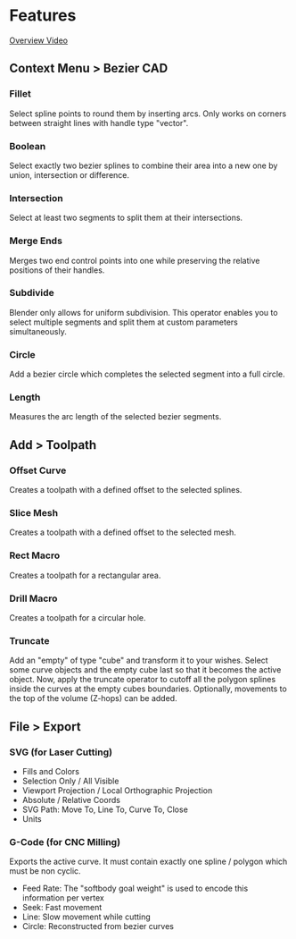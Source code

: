 # Features
[Overview Video](https://github.com/Lichtso/curve_cad/blob/gallery/trailer.mp4?raw=true)



## Context Menu > Bezier CAD

### Fillet
Select spline points to round them by inserting arcs. Only works on corners between straight lines with handle type "vector".

### Boolean
Select exactly two bezier splines to combine their area into a new one by union, intersection or difference.

### Intersection
Select at least two segments to split them at their intersections.

### Merge Ends
Merges two end control points into one while preserving the relative positions of their handles.

### Subdivide
Blender only allows for uniform subdivision.
This operator enables you to select multiple segments and split them at custom parameters simultaneously.

### Circle
Add a bezier circle which completes the selected segment into a full circle.

### Length
Measures the arc length of the selected bezier segments.



## Add > Toolpath

### Offset Curve
Creates a toolpath with a defined offset to the selected splines.

### Slice Mesh
Creates a toolpath with a defined offset to the selected mesh.

### Rect Macro
Creates a toolpath for a rectangular area.

### Drill Macro
Creates a toolpath for a circular hole.

### Truncate
Add an "empty" of type "cube" and transform it to your wishes.
Select some curve objects and the empty cube last so that it becomes the active object.
Now, apply the truncate operator to cutoff all the polygon splines inside the curves at the empty cubes boundaries.
Optionally, movements to the top of the volume (Z-hops) can be added.



## File > Export

### SVG (for Laser Cutting)
- Fills and Colors
- Selection Only / All Visible
- Viewport Projection / Local Orthographic Projection
- Absolute / Relative Coords
- SVG Path: Move To, Line To, Curve To, Close
- Units

### G-Code (for CNC Milling)
Exports the active curve.
It must contain exactly one spline / polygon which must be non cyclic.
- Feed Rate: The "softbody goal weight" is used to encode this information per vertex
- Seek: Fast movement
- Line: Slow movement while cutting
- Circle: Reconstructed from bezier curves
